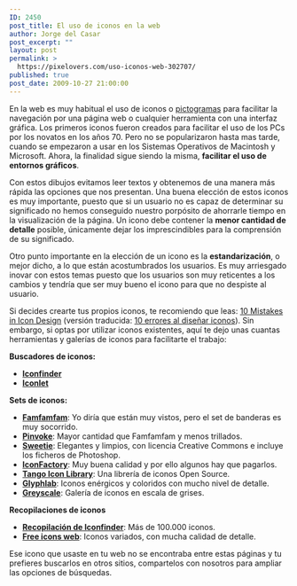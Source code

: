 ```yaml
---
ID: 2450
post_title: El uso de iconos en la web
author: Jorge del Casar
post_excerpt: ""
layout: post
permalink: >
  https://pixelovers.com/uso-iconos-web-302707/
published: true
post_date: 2009-10-27 21:00:00
---
```

En la web es muy habitual el uso de iconos o <a title="Pictograma en Wikipedia" href="http://es.wikipedia.org/wiki/Pictograma" target="_blank">pictogramas</a> para facilitar la navegación por una página web o cualquier herramienta con una interfaz gráfica. Los primeros iconos fueron creados para facilitar el uso de los PCs por los novatos en los años 70. Pero no se popularizaron hasta mas tarde, cuando se empezaron a usar en los Sistemas Operativos de Macintosh y Microsoft. Ahora, la finalidad sigue siendo la misma, <strong>facilitar el uso de entornos gráficos</strong>.

<!--more-->Con estos dibujos evitamos leer textos y obtenemos de una manera más rápida las opciones que nos presentan. Una buena elección de estos iconos es muy importante, puesto que si un usuario no es capaz de determinar su significado no hemos conseguido nuestro porpósito de ahorrarle tiempo en la visualización de la página. Un icono debe contener la <strong>menor cantidad de detalle</strong> posible, únicamente dejar los imprescindibles para la comprensión de su significado.

Otro punto importante en la elección de un icono es la <strong>estandarización</strong>, o mejor dicho, a lo que están acostumbrados los usuarios. Es muy arriesgado inovar con estos temas puesto que los usuarios son muy reticentes a los cambios y tendría que ser muy bueno el icono para que no despiste al usuario.

Si decides crearte tus propios iconos, te recomiendo que leas: <a lang="en_EN" title="10 Mistakes in Icon Design" href="http://turbomilk.com/blog/cookbook/criticism/10_mistakes_in_icon_design/" hreflang="en_EN">10 Mistakes in Icon Design</a> (versión traducida: <a title="10 errores al diseñar iconos" href="http://blogvecindad.com/10-errores-al-disenar-iconos/2008/02/13">10 errores al diseñar iconos</a>). Sin embargo, si optas por utilizar iconos existentes, aquí te dejo unas cuantas herramientas y galerías de iconos para facilitarte el trabajo:

<strong>Buscadores de iconos:</strong>
<ul>
	<li><strong><a lang="en_EN" title="Buscador de iconos - Iconfinder" href="http://www.iconfinder.net/" target="_blank" hreflang="en_EN">Iconfinder</a></strong></li>
	<li><strong><a lang="en_EN" title="Buscador de iconos - Iconlet" href="http://www.iconlet.com/" target="_blank" hreflang="en_EN">Iconlet</a></strong></li>
</ul>
<strong>Sets de iconos:</strong>
<ul>
	<li><strong><a lang="en_EN" title="Set de iconos - Famfamfam" href="http://www.famfamfam.com/lab/icons/" target="_blank" hreflang="en_EN">Famfamfam</a></strong>: Yo diría que están muy vistos, pero el set de banderas es muy socorrido.</li>
	<li><strong><a lang="en_EN" title="Set de iconos - Pinvoke" href="http://www.pinvoke.com/" target="_blank" hreflang="en_EN">Pinvoke</a></strong>: Mayor cantidad que Famfamfam y menos trillados.</li>
	<li><strong><a lang="en_EN" title="Set de iconos - Sweetie" href="http://sweetie.sublink.ca/" target="_blank" hreflang="en_EN">Sweetie</a></strong>: Elegantes y limpios, con licencia Creative Commons e incluye los ficheros de Photoshop.</li>
	<li><strong><a lang="en_EN" title="Set de iconos - IconFactory" href="http://iconfactory.com/" target="_blank" hreflang="en_EN">IconFactory</a></strong>: Muy buena calidad y por ello algunos hay que pagarlos.</li>
	<li><strong><a lang="en_EN" title="Set de iconos - Tango Icon Library" href="http://tango.freedesktop.org/" hreflang="en_EN">Tango Icon Library</a></strong>: Una librería de iconos Open Source.</li>
	<li><strong><a lang="en_EN" title="Set de iconos - TGlyphlab" href="http://www.glyphlab.com/" hreflang="en_EN">Glyphlab</a></strong>: Iconos enérgicos y coloridos con mucho nivel de detalle.</li>
	<li><strong><a lang="en_EN" title="Set de iconos - Greyscale" href="http://e-lusion.com/design/greyscale/" hreflang="en_EN">Greyscale</a></strong>: Galería de iconos en escala de grises.</li>
</ul>
<strong>Recopilaciones de iconos</strong>
<ul>
	<li><strong><a lang="en_EN" title="Recopilación de iconos - Iconfinder" href="http://www.iconfinder.net/ultimate" target="_blank" hreflang="en_EN">Recopilación de Iconfinder</a></strong>: Más de 100.000 iconos.</li>
	<li><strong><a lang="en_EN" title="Recopilación de iconos - Free icons web" href="http://www.freeiconsweb.com/" target="_blank" hreflang="en_EN">Free icons web</a></strong>: Iconos variados, con mucha calidad de detalle.</li>
</ul>
Ese icono que usaste en tu web no se encontraba entre estas páginas y tu prefieres buscarlos en otros sitios, compartelos con nosotros para ampliar las opciones de búsquedas.